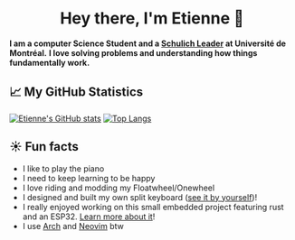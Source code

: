 <h1 align="center">Hey there, I'm Etienne 🍁</h1>

**I am a computer Science Student and a [Schulich Leader](https://schulichleaders.com/) at Université de Montréal.**
**I love solving problems and understanding how things fundamentally work.**

## 📈 My GitHub Statistics

[![Etienne's GitHub stats](https://github-readme-stats.vercel.app/api?username=etiennecollin&count_private=true&show_icons=true)](https://github.com/etiennecollin)
[![Top Langs](https://github-readme-stats.vercel.app/api/top-langs/?username=etiennecollin&size_weight=0.75&count_weight=0.25&layout=compact&show_icons=true&hide=html,scss)](https://github.com/etiennecollin)

## ☀️ Fun facts

- I like to play the piano
- I need to keep learning to be happy
- I love riding and modding my Floatwheel/Onewheel
- I designed and built my own split keyboard ([see it by yourself](https://github.com/etiennecollin/wave))!
- I really enjoyed working on this small embedded project featuring rust and an ESP32. [Learn more about it](https://github.com/etiennecollin/wakesp)!
- I use [Arch](https://github.com/etiennecollin/dotfiles) and [Neovim](https://github.com/etiennecollin/nvim) btw
